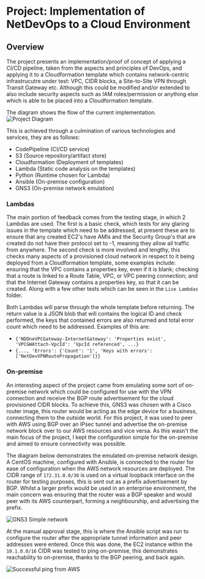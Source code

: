 # Project: Implementation of NetDevOps to a Cloud Environment

## Overview
The project presents an implementation/proof of concept of applying a CI/CD pipeline, taken from the aspects and principles of DevOps, and applying it to a Cloudformation template which contains network-centric infrastrucutre under test: VPC, CIDR blocks, a Site-to-Site VPN through Transit Gateway etc. Although this could be modified and/or extended to also include security aspects such as IAM roles/permission or anything else which is able to be placed into a Cloudformation template. 

The diagram shows the flow of the current implementation.
![Project Diagram](https://github.com/jdockerty/UniProject/blob/master/Images/NetDevOps%20Pipeline%20Diagram.png)

This is achieved through a culmination of various technologies and services, they are as follows:
* CodePipeline (CI/CD service)
* S3 (Source repository/artifact store)
* Cloudformation (Deployment of templates)
* Lambda (Static code analysis on the templates)
* Python (Runtime chosen for Lambda)
* Ansible (On-premise configuration)
* GNS3 (On-premise network emulation)

### Lambdas
The main portion of feedback comes from the testing stage, in which 2 Lambdas are used. The first is a basic check, which tests for any glaring issues in the template which need to be addressed, at present these are to ensure that any created EC2's have AMIs and the Security Group's that are created do not have their protocol set to -1, meaning they allow all traffic from anywhere. The second check is more involved and lengthy, this checks many aspects of a provisioned cloud network in respect to it being deployed from a Cloudformation template, some examples include: ensuring that the VPC contains a properties key, even if it is blank; checking that a route is linked to a Route Table, VPC, or VPC peering connection; and that the Internet Gateway contains a properties key, so that it can be created. Along with a few other tests which can be seen in the `Live Lambdas` folder.

Both Lambdas will parse through the whole template before returning. The return value is a JSON blob that will contains the logical ID and check performed, the keys that contained errors are also returned and total error count which need to be addressed. Examples of this are:

* `{'NDOneVPCGateway-InternetGateway': 'Properties exist', 'VPCGWAttach-VpcId': 'VpcId referenced', ...}`
* `{..., 'Errors': {'Count': '1', 'Keys with errors': ['NetDevVPNRoutePropagation']}}`

### On-premise

An interesting aspect of the project came from emulating some sort of on-premise network which could be configured for use with the VPN connection and receive the BGP route advertisement for the cloud provisioned CIDR blocks. To achieve this, GNS3 was chosen with a Cisco router image, this router would be acting as the edge device for a business, connecting them to the outside world. For this project, it was used to peer with AWS using BGP over an IPsec tunnel and advertise the on-premise network block over to our AWS resources and vice versa. As this wasn't the main focus of the project, I kept the configuration simple for the on-premise and aimed to ensure connectivity was possible. 

The diagram below demonstrates the emulated on-premise network design. A CentOS machine, configured with Ansible, is connected to the router for ease of configuration when the AWS network resources are deployed. The CIDR range of `172.31.0.0/30` is used on a virtual loopback interface on the router for testing purposes, this is sent out as a prefix advertisement by BGP. Whilst a larger prefix would be used in an enterprise environment, the main concern was ensuring that the router was a BGP speaker and would peer with its AWS counterpart, forming a neighbourship, and advertising the prefix.

![GNS3 Simple network](https://github.com/jdockerty/UniProject/blob/master/Images/Emulated%20network%20GNS3.png)

At the manual approval stage, this is where the Ansible script was run to configure the router after the appropriate tunnel information and peer addresses were entered. Once this was done, the EC2 instance within the `10.1.0.0/16` CIDR was tested to ping on-premise, this demonstrates reachability to on-premise, thanks to the BGP peering, and back again.

![Successful ping from AWS](https://github.com/jdockerty/UniProject/blob/master/Images/Ping%20from%20cloud%20to%20onpremise%20loopback%20address.png)
